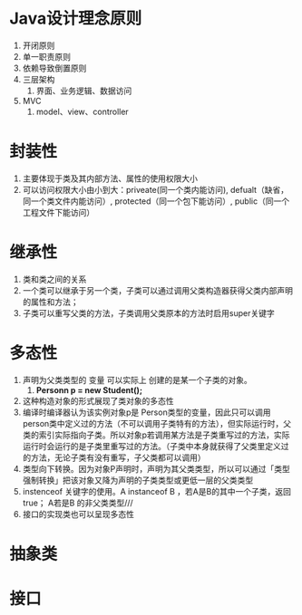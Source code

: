 <a name="XPBUD"></a>
# Java设计理念原则
1. 开闭原则
2. 单一职责原则
3. 依赖导致倒置原则
4. 三层架构
   1. 界面、业务逻辑、数据访问
5. MVC
   1. model、view、controller
<a name="oqxRX"></a>
# 封装性

1. 主要体现于类及其内部方法、属性的使用权限大小
2. 可以访问权限大小由小到大：priveate(同一个类内能访问), defualt（缺省，同一个类文件内能访问）, protected（同一个包下能访问）, public（同一个工程文件下能访问）
<a name="AKKx7"></a>
# 继承性

1. 类和类之间的关系
2. 一个类可以继承于另一个类，子类可以通过调用父类构造器获得父类内部声明的属性和方法；
3. 子类可以重写父类的方法，子类调用父类原本的方法时启用super关键字
<a name="bHezu"></a>
# 多态性

1. 声明为父类类型的 变量 可以实际上 创建的是某一个子类的对象。
   1.  **Personn p = new Student();**
2. 这种构造对象的形式展现了类对象的多态性
3. 编译时编译器认为该实例对象p是 	Person类型的变量，因此只可以调用person类中定义过的方法（不可以调用子类特有的方法），但实际运行时，父类的索引实际指向子类。所以对象p若调用某方法是子类重写过的方法，实际运行时会运行的是子类里重写过的方法。（子类中本身就获得了父类里定义过的方法，无论子类有没有重写，子父类都可以调用）
4. 类型向下转换。因为对象P声明时，声明为其父类类型，所以可以通过「类型强制转换」把该对象又降为声明的子类类型或更低一层的父类类型
5. instenceof 关键字的使用。A instanceof B ，若A是B的其中一个子类，返回true； A若是B 的非父类类型///
6. 接口的实现类也可以呈现多态性
<a name="fv6Py"></a>
# 抽象类

<a name="wCTwW"></a>
# 接口



